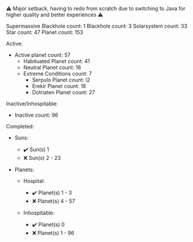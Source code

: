 ⚠️ Major setback, having to redo from scratch due to switching to Java for higher quality and better experiences ⚠️

Supermassive Blackhole count: 1
Blackhole count: 3
Solarsystem count: 33
Star count: 47
Planet count: 153

Active:
- Active planet count: 57
  - Habituated Planet count: 41
  - Neutral Planet count: 16
  - Extreme Conditions count: 7
    - Serpulo Planet count:  l2
    - Erekir Planet count: 18
    - Dotriaten Planet count: 27

Inactive/Inhospitable: 
- Inactive count: 96

Completed:
- Suns:
  + ✔️ Sun(s) 1
  + ❌️ Sun(s) 2 - 23

- Planets:
  + Hospital:
    - ✔️ Planet(s) 1 - 3
    - ❌️ Planet(s) 4 - 57

  + Inhospitable:
    - ✔️ Planet(s) 0
    - ❌️ Planet(s) 1 - 96
